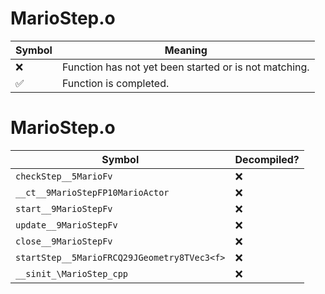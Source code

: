 # MarioStep.o
| Symbol | Meaning 
| ------------- | ------------- 
| :x: | Function has not yet been started or is not matching. 
| :white_check_mark: | Function is completed. 


# MarioStep.o
| Symbol | Decompiled? |
| ------------- | ------------- |
| `checkStep__5MarioFv` | :x: |
| `__ct__9MarioStepFP10MarioActor` | :x: |
| `start__9MarioStepFv` | :x: |
| `update__9MarioStepFv` | :x: |
| `close__9MarioStepFv` | :x: |
| `startStep__5MarioFRCQ29JGeometry8TVec3<f>` | :x: |
| `__sinit_\MarioStep_cpp` | :x: |
